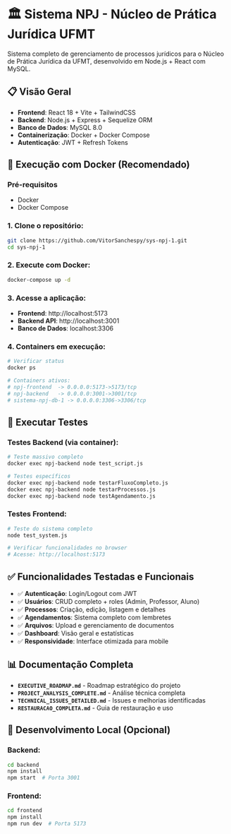 # 🏛️ Sistema NPJ - Núcleo de Prática Jurídica UFMT

Sistema completo de gerenciamento de processos jurídicos para o Núcleo de Prática Jurídica da UFMT, desenvolvido em Node.js + React com MySQL.

## 📋 Visão Geral

- **Frontend**: React 18 + Vite + TailwindCSS  
- **Backend**: Node.js + Express + Sequelize ORM
- **Banco de Dados**: MySQL 8.0
- **Containerização**: Docker + Docker Compose
- **Autenticação**: JWT + Refresh Tokens

## 🚀 Execução com Docker (Recomendado)

### Pré-requisitos
- Docker
- Docker Compose

### 1. Clone o repositório:
```bash
git clone https://github.com/VitorSanchespy/sys-npj-1.git
cd sys-npj-1
```

### 2. Execute com Docker:
```bash
docker-compose up -d
```

### 3. Acesse a aplicação:
- **Frontend**: http://localhost:5173
- **Backend API**: http://localhost:3001
- **Banco de Dados**: localhost:3306

### 4. Containers em execução:
```bash
# Verificar status
docker ps

# Containers ativos:
# npj-frontend  -> 0.0.0.0:5173->5173/tcp
# npj-backend   -> 0.0.0.0:3001->3001/tcp  
# sistema-npj-db-1 -> 0.0.0.0:3306->3306/tcp
```

## 🧪 Executar Testes

### Testes Backend (via container):
```bash
# Teste massivo completo
docker exec npj-backend node test_script.js

# Testes específicos
docker exec npj-backend node testarFluxoCompleto.js
docker exec npj-backend node testarProcessos.js
docker exec npj-backend node testAgendamento.js
```

### Testes Frontend:
```bash
# Teste do sistema completo
node test_system.js

# Verificar funcionalidades no browser
# Acesse: http://localhost:5173
```

## ✅ Funcionalidades Testadas e Funcionais

- ✅ **Autenticação**: Login/Logout com JWT
- ✅ **Usuários**: CRUD completo + roles (Admin, Professor, Aluno)
- ✅ **Processos**: Criação, edição, listagem e detalhes
- ✅ **Agendamentos**: Sistema completo com lembretes
- ✅ **Arquivos**: Upload e gerenciamento de documentos
- ✅ **Dashboard**: Visão geral e estatísticas
- ✅ **Responsividade**: Interface otimizada para mobile

## 📊 Documentação Completa

- **`EXECUTIVE_ROADMAP.md`** - Roadmap estratégico do projeto
- **`PROJECT_ANALYSIS_COMPLETE.md`** - Análise técnica completa
- **`TECHNICAL_ISSUES_DETAILED.md`** - Issues e melhorias identificadas
- **`RESTAURACAO_COMPLETA.md`** - Guia de restauração e uso

## 🔧 Desenvolvimento Local (Opcional)

### Backend:
```bash
cd backend
npm install
npm start  # Porta 3001
```

### Frontend:
```bash
cd frontend  
npm install
npm run dev  # Porta 5173
```